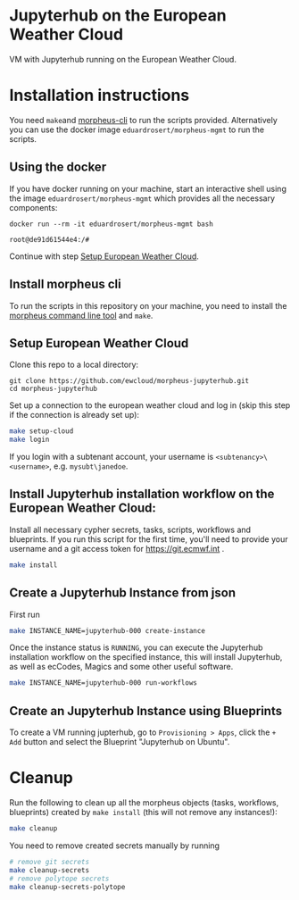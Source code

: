 # Jupyterhub on the European Weather Cloud
VM with Jupyterhub running on the European Weather Cloud.

# Installation instructions
You need ``make``and [morpheus-cli](https://github.com/gomorpheus/morpheus-cli) to run the scripts provided. Alternatively you can use the docker image ``eduardrosert/morpheus-mgmt`` to run the scripts.

## Using the docker
If you have docker running on your machine, start an interactive shell using the image ``eduardrosert/morpheus-mgmt`` which provides all the necessary components:
```
docker run --rm -it eduardrosert/morpheus-mgmt bash

root@de91d61544e4:/#
```
Continue with step [Setup European Weather Cloud](#setup-european-weather-cloud).

## Install morpheus cli
To run the scripts in this repository on your machine, you need to install the [morpheus command line tool](https://github.com/gomorpheus/morpheus-cli) and ``make``.

## Setup European Weather Cloud
Clone this repo to a local directory:
```
git clone https://github.com/ewcloud/morpheus-jupyterhub.git
cd morpheus-jupyterhub
```
Set up a connection to the european weather cloud and log in (skip this step if the connection is already set up):
```bash
make setup-cloud
make login
```
If you login with a subtenant account, your username is ``<subtenancy>\<username>``, e.g. ``mysubt\janedoe``.


## Install Jupyterhub installation workflow on the European Weather Cloud:
Install all necessary cypher secrets, tasks, scripts, workflows and blueprints. If you run this script for the first time, you'll need to provide your username and a git access token for https://git.ecmwf.int .
```bash
make install
```

## Create a Jupyterhub Instance from json
First run
```bash
make INSTANCE_NAME=jupyterhub-000 create-instance
```

Once the instance status is ``RUNNING``, you can execute the Jupyterhub installation workflow on the specified instance, this will install Jupyterhub, as well as ecCodes, Magics and some other useful software.
```bash
make INSTANCE_NAME=jupyterhub-000 run-workflows
```

## Create an Jupyterhub Instance using Blueprints
To create a VM running jupterhub, go to ``Provisioning > Apps``, click the ``+ Add`` button and select the Blueprint "Jupyterhub on Ubuntu".

# Cleanup
Run the following to clean up all the morpheus objects (tasks, workflows, blueprints) created by ``make install`` (this will not remove any instances!):
```bash
make cleanup
```
You need to remove created secrets manually by running
```bash
# remove git secrets
make cleanup-secrets
# remove polytope secrets
make cleanup-secrets-polytope
```